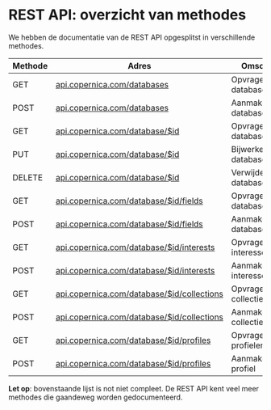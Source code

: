 # REST API: overzicht van methodes

We hebben de documentatie van de REST API opgesplitst in verschillende
methodes. 

| Methode   | Adres                                                                                     | Omschrijving                  |
| --------- | ----------------------------------------------------------------------------------------- | ----------------------------- |
| GET       | [api.copernica.com/databases](./rest-get-databases)                                       | Opvragen databases            |
| POST      | [api.copernica.com/databases](./rest-post-databases)                                      | Aanmaken nieuwe database      |
| GET       | [api.copernica.com/database/$id](./rest-get-database)                                     | Opvragen databasegegevens     |
| PUT       | [api.copernica.com/database/$id](./rest-put-database)                                     | Bijwerken databasegegevens    |
| DELETE    | [api.copernica.com/database/$id](./rest-delete-database)                                  | Verwijderen database          |
| GET       | [api.copernica.com/database/$id/fields](./rest-get-database-fields)                       | Opvragen databasevelden       |
| POST      | [api.copernica.com/database/$id/fields](./rest-post-database-fields)                      | Aanmaken databaseveld         |
| GET       | [api.copernica.com/database/$id/interests](./rest-get-database-interests)                 | Opvragen interesses           |
| POST      | [api.copernica.com/database/$id/interests](./rest-post-database-interests)                | Aanmaken interesse            |
| GET       | [api.copernica.com/database/$id/collections](./rest-get-database-collections)             | Opvragen collecties           |
| POST      | [api.copernica.com/database/$id/collections](./rest-post-database-collections)            | Aanmaken collectie            |
| GET       | [api.copernica.com/database/$id/profiles](./rest-get-database-profiles)                   | Opvragen profielen            |
| POST      | [api.copernica.com/database/$id/profiles](./rest-post-database-profiles)                  | Aanmaken nieuw profiel        |


**Let op**: bovenstaande lijst is not niet compleet. De REST API kent veel meer methodes die gaandeweg worden gedocumenteerd.



<!--

| [/database/$databaseID/unsubscribe](./database-unsubscribe-behaviour.md) | GET, POST |
| [/database/$databaseID/callbacks](./database-callbacks.md) | GET, POST |

-->
